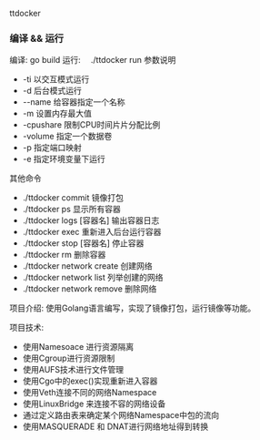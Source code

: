 ttdocker 
### 编译 && 运行
编译: go build 
运行:　 ./ttdocker run 
参数说明
 
 

 - -ti 			以交互模式运行
 - -d			后台模式运行
 - --name 给容器指定一个名称
 - -m 设置内存最大值
 - -cpushare 限制CPU时间片片分配比例
 - -volume 指定一个数据卷
 - -p 指定端口映射
 - -e 指定环境变量下运行

其他命令

 - ./ttdocker commit 			镜像打包
 - ./ttdocker ps 					显示所有容器
 - ./ttdocker logs  [容器名]					输出容器日志
 - ./ttdocker exec					重新进入后台运行容器
 - ./ttdocker stop [容器名]	停止容器
 - ./ttdocker rm				删除容器
 - ./ttdocker network create 	创建网络
 - ./ttdocker network list 列举创建的网络
 - ./ttdocker network remove 删除网络
 
 项目介绍: 
 使用Golang语言编写，实现了镜像打包，运行镜像等功能。



项目技术: 

 - 使用Namesoace 进行资源隔离
 - 使用Cgroup进行资源限制
 - 使用AUFS技术进行文件管理
 - 使用Cgo中的exec()实现重新进入容器
 - 使用Veth连接不同的网络Namespace 
 - 使用LinuxBridge 来连接不容的网络设备
 - 通过定义路由表来确定某个网络Namespace中包的流向
 - 使用MASQUERADE 和 DNAT进行网络地址得到转换

